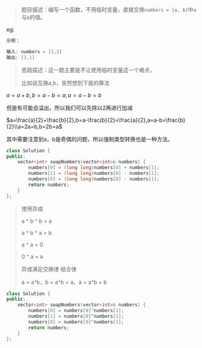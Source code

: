 > 题目描述：编写一个函数，不用临时变量，直接交换`numbers = [a, b]`中`a`与`b`的值。
>

eg:

```java
示例：

输入: numbers = [1,2]
输出: [2,1]
```

> 思路描述：这一题主要是不让使用临时变量这一个难点，
>
> 比如说互换a,b，突然想到下面的算法

$a=a+b,b=a-b=a,a=a-b=b$

但是有可能会溢出，所以我们可以先除以2再进行加减

$a=\frac{a}{2}+\frac{b}{2},b=a-\frac{b}{2}=\frac{a}{2},a=a-b=\frac{b}{2}\\a=2a=b,b=2b=a$

其中需要注意到a，b是奇偶的问题，所以强制类型转换也是一种方法。

```C++
class Solution {
public:
    vector<int> swapNumbers(vector<int>& numbers) {
        numbers[0] = (long long)numbers[0] + numbers[1];
        numbers[1] = (long long)numbers[0] - numbers[1];
        numbers[0] = (long long)numbers[0] - numbers[1];
        return numbers;
    }
};
```

> 使用异或
>
> a ^ b ^ b = a 
>
> a ^ b ^ a = b
>
> a ^ a = 0  
>
> 0 ^ a = a
>
> 异或满足交换律 结合律
>
> a = a^b，b = a^b = a，a = a^b = b

```C++
class Solution {
public:
    vector<int> swapNumbers(vector<int>& numbers) {
        numbers[0] = numbers[0]^numbers[1];
        numbers[1] = numbers[0]^numbers[1];
        numbers[0] = numbers[0]^numbers[1];
        return numbers;
    }
};
```

